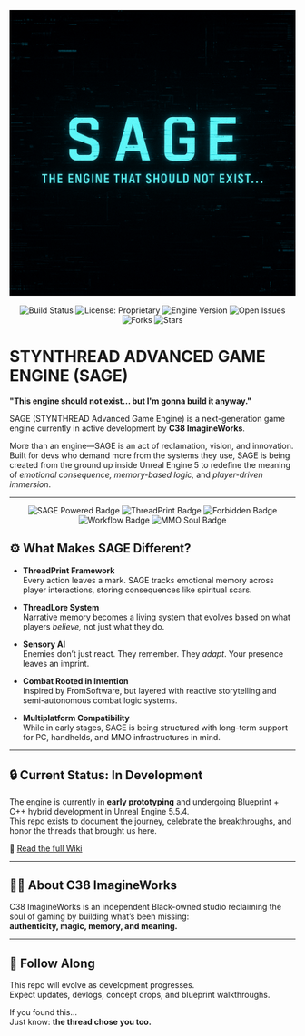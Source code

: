 ![SAGE Banner](Assets/SAGEREADMEBANNER.png)
<!-- BADGES: SAGE Status & Soul -->
<p align="center">
  <img src="https://img.shields.io/badge/build-passing-brightgreen" alt="Build Status" />
  <img src="https://img.shields.io/badge/license-Proprietary-red" alt="License: Proprietary" />
  <img src="https://img.shields.io/badge/version-0.1.0-lightgrey" alt="Engine Version" />
  <img src="https://img.shields.io/github/issues/c38ImagineWorksDev/SAGE-ENGINE" alt="Open Issues" />
  <img src="https://img.shields.io/github/forks/c38ImagineWorksDev/SAGE-ENGINE?style=social" alt="Forks" />
  <img src="https://img.shields.io/github/stars/c38ImagineWorksDev/SAGE-ENGINE?style=social" alt="Stars" />
</p>


# STYNTHREAD ADVANCED GAME ENGINE (SAGE)

**"This engine should not exist... but I'm gonna build it anyway."**

SAGE (STYNTHREAD Advanced Game Engine) is a next-generation game engine currently in active development by **C38 ImagineWorks**.

More than an engine—SAGE is an act of reclamation, vision, and innovation. Built for devs who demand more from the systems they use, SAGE is being created from the ground up inside Unreal Engine 5 to redefine the meaning of *emotional consequence, memory-based logic,* and *player-driven immersion*.

---
<!-- CUSTOM BADGES: SAGE Flex Mode -->
<p align="center">
  <img src="https://img.shields.io/badge/SAGE_Powered-🧵-6e44ff?style=for-the-badge&logo=data:image/png;base64,iVBORw0KGgoAAAANSUhEUgAAABQAAAAUCAYAAACNiR0NAAAAV0lEQVR42mNgGAWjgBLy//8/AzS7u7uBjQD0jMEYJAM1guOBf0NwrEewjRMQFoL2AumAHoL0ABUUY0BvE5NTEGkBniB6A1QqM4gOYQwTAEGACCY8WvG1ZhoNAAAAAElFTkSuQmCC" alt="SAGE Powered Badge"/>
  <img src="https://img.shields.io/badge/ThreadPrint_Enabled-🧠_💭-4ecca3?style=for-the-badge" alt="ThreadPrint Badge"/>
  <img src="https://img.shields.io/badge/This_Engine_Should_Not_Exist-👁️‍🗨️-222831?style=for-the-badge" alt="Forbidden Badge"/>
  <img src="https://img.shields.io/badge/Blueprint_First,_Code_Sharp-🔷_💻-007acc?style=for-the-badge" alt="Workflow Badge"/>
  <img src="https://img.shields.io/badge/MMO_Ready_Soultech-🌐_🔥-e74c3c?style=for-the-badge" alt="MMO Soul Badge"/>
</p>

## ⚙️ What Makes SAGE Different?

- **ThreadPrint Framework**  
  Every action leaves a mark. SAGE tracks emotional memory across player interactions, storing consequences like spiritual scars.

- **ThreadLore System**  
  Narrative memory becomes a living system that evolves based on what players *believe,* not just what they do.

- **Sensory AI**  
  Enemies don’t just react. They remember. They *adapt*. Your presence leaves an imprint.

- **Combat Rooted in Intention**  
  Inspired by FromSoftware, but layered with reactive storytelling and semi-autonomous combat logic systems.

- **Multiplatform Compatibility**  
  While in early stages, SAGE is being structured with long-term support for PC, handhelds, and MMO infrastructures in mind.

---

## 🔒 Current Status: In Development

The engine is currently in **early prototyping** and undergoing Blueprint + C++ hybrid development in Unreal Engine 5.5.4.  
This repo exists to document the journey, celebrate the breakthroughs, and honor the threads that brought us here.

📖 [Read the full Wiki](https://github.com/c38ImagineWorksDev/SAGE-ENGINE/wiki)

---

## ✊🏾 About C38 ImagineWorks

C38 ImagineWorks is an independent Black-owned studio reclaiming the soul of gaming by building what’s been missing:  
**authenticity, magic, memory, and meaning.**

---

## 📌 Follow Along

This repo will evolve as development progresses.  
Expect updates, devlogs, concept drops, and blueprint walkthroughs.

If you found this…  
Just know: **the thread chose you too.**

